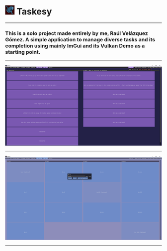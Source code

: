 <h1> <img src="./resources/icon/taskesy_icon.png" alt="Moon Fish - Taskesy's Icon, Default Version" width="30"> Taskesy </h1>

---
### This is a solo project made entirely by me, Raúl Velázquez Gómez. A simple application to manage diverse tasks and its completion using mainly ImGui and its Vulkan Demo as a starting point.

---
![Box Shortcuts Demo Screenshot](https://github.com/Barometz1o/Taskesy/blob/03d7d41e24c5a49ef92140cc4a0ebd7d0975c622/TaskesyScreenshots/BoxShortcutsDemo_Screenshot.png)

---
![Taskesy Example Screenshot](https://github.com/Barometz1o/Taskesy/blob/03d7d41e24c5a49ef92140cc4a0ebd7d0975c622/TaskesyScreenshots/TaskesyExampleFile_Screenshot.png)

---